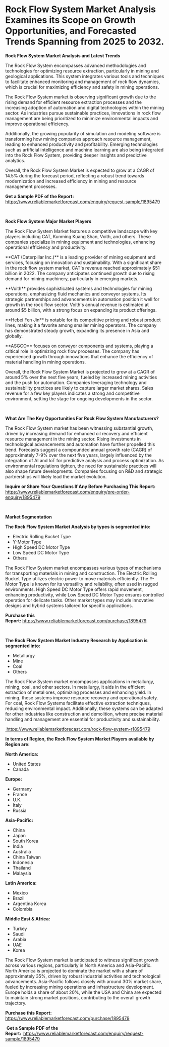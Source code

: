 <p><h1>Rock Flow System Market Analysis Examines its Scope on Growth Opportunities, and Forecasted Trends Spanning from 2025 to 2032.</h1></p><p><strong>Rock Flow System Market Analysis and Latest Trends</strong></p>
<p><p>The Rock Flow System encompasses advanced methodologies and technologies for optimizing resource extraction, particularly in mining and geological applications. This system integrates various tools and techniques to facilitate enhanced monitoring and management of rock flow dynamics, which is crucial for maximizing efficiency and safety in mining operations. </p><p>The Rock Flow System market is observing significant growth due to the rising demand for efficient resource extraction processes and the increasing adoption of automation and digital technologies within the mining sector. As industries pursue sustainable practices, innovations in rock flow management are being prioritized to minimize environmental impacts and improve operational efficiency. </p><p>Additionally, the growing popularity of simulation and modeling software is transforming how mining companies approach resource management, leading to enhanced productivity and profitability. Emerging technologies such as artificial intelligence and machine learning are also being integrated into the Rock Flow System, providing deeper insights and predictive analytics. </p><p>Overall, the Rock Flow System Market is expected to grow at a CAGR of 14.5% during the forecast period, reflecting a robust trend towards modernization and increased efficiency in mining and resource management processes.</p></p>
<p><strong>Get a Sample PDF of the Report:&nbsp;</strong> <a href="https://www.reliablemarketforecast.com/enquiry/request-sample/1895479?utm_campaign=1875&utm_medium=2&utm_source=Github&utm_content=ia&utm_term=12042025&utm_id=rock-flow-system">https://www.reliablemarketforecast.com/enquiry/request-sample/1895479</a></p>
<p>&nbsp;</p>
<p><strong>Rock Flow System Major Market Players</strong></p>
<p><p>The Rock Flow System Market features a competitive landscape with key players including CAT, Kunming Kuang Shan, Voith, and others. These companies specialize in mining equipment and technologies, enhancing operational efficiency and productivity.</p><p>**CAT (Caterpillar Inc.)** is a leading provider of mining equipment and services, focusing on innovation and sustainability. With a significant share in the rock flow system market, CAT's revenue reached approximately $51 billion in 2022. The company anticipates continued growth due to rising demand for mining machinery, particularly in emerging markets.</p><p>**Voith** provides sophisticated systems and technologies for mining operations, emphasizing fluid mechanics and conveyor systems. Its strategic partnerships and advancements in automation position it well for growth in the rock flow sector. Voith's annual revenue is estimated at around $5 billion, with a strong focus on expanding its product offerings.</p><p>**Hebei Fen Jin** is notable for its competitive pricing and robust product lines, making it a favorite among smaller mining operators. The company has demonstrated steady growth, expanding its presence in Asia and globally.</p><p>**ASGCO** focuses on conveyor components and systems, playing a critical role in optimizing rock flow processes. The company has experienced growth through innovations that enhance the efficiency of material handling in mining operations.</p><p>Overall, the Rock Flow System Market is projected to grow at a CAGR of around 5% over the next five years, fueled by increased mining activities and the push for automation. Companies leveraging technology and sustainability practices are likely to capture larger market shares. Sales revenue for a few key players indicates a strong and competitive environment, setting the stage for ongoing developments in the sector.</p></p>
<p>&nbsp;</p>
<p><strong>What Are The Key Opportunities For Rock Flow System Manufacturers?</strong></p>
<p><p>The Rock Flow System market has been witnessing substantial growth, driven by increasing demand for enhanced oil recovery and efficient resource management in the mining sector. Rising investments in technological advancements and automation have further propelled this trend. Forecasts suggest a compounded annual growth rate (CAGR) of approximately 7-9% over the next five years, largely influenced by the integration of AI and IoT for predictive analysis and process optimization. As environmental regulations tighten, the need for sustainable practices will also shape future developments. Companies focusing on R&D and strategic partnerships will likely lead the market evolution.</p></p>
<p><strong>Inquire or Share Your Questions If Any Before Purchasing This Report:</strong> <a href="https://www.reliablemarketforecast.com/enquiry/pre-order-enquiry/1895479?utm_campaign=1875&utm_medium=2&utm_source=Github&utm_content=ia&utm_term=12042025&utm_id=rock-flow-system">https://www.reliablemarketforecast.com/enquiry/pre-order-enquiry/1895479</a></p>
<p>&nbsp;</p>
<p><strong>Market Segmentation</strong></p>
<p><strong>The Rock Flow System Market Analysis by types is segmented into:</strong></p>
<p><ul><li>Electric Rolling Bucket Type</li><li>Y-Motor Type</li><li>High Speed DC Motor Type</li><li>Low Speed DC Motor Type</li><li>Others</li></ul></p>
<p><p>The Rock Flow System market encompasses various types of mechanisms for transporting materials in mining and construction. The Electric Rolling Bucket Type utilizes electric power to move materials efficiently. The Y-Motor Type is known for its versatility and reliability, often used in rugged environments. High Speed DC Motor Type offers rapid movement, enhancing productivity, while Low Speed DC Motor Type ensures controlled operation for delicate tasks. Other market types may include innovative designs and hybrid systems tailored for specific applications.</p></p>
<p><strong>Purchase this Report:&nbsp;</strong><a href="https://www.reliablemarketforecast.com/purchase/1895479?utm_campaign=1875&utm_medium=2&utm_source=Github&utm_content=ia&utm_term=12042025&utm_id=rock-flow-system">https://www.reliablemarketforecast.com/purchase/1895479</a></p>
<p>&nbsp;</p>
<p><strong>The Rock Flow System Market Industry Research by Application is segmented into:</strong></p>
<p><ul><li>Metallurgy</li><li>Mine</li><li>Coal</li><li>Others</li></ul></p>
<p><p>The Rock Flow System market encompasses applications in metallurgy, mining, coal, and other sectors. In metallurgy, it aids in the efficient extraction of metal ores, optimizing processes and enhancing yield. In mining, these systems improve resource recovery and operational safety. For coal, Rock Flow Systems facilitate effective extraction techniques, reducing environmental impact. Additionally, these systems can be adapted for other industries like construction and demolition, where precise material handling and management are essential for productivity and sustainability.</p></p>
<p><a href="https://www.reliablemarketforecast.com/rock-flow-system-r1895479?utm_campaign=1875&utm_medium=2&utm_source=Github&utm_content=ia&utm_term=12042025&utm_id=rock-flow-system">&nbsp;https://www.reliablemarketforecast.com/rock-flow-system-r1895479</a></p>
<p><strong>In terms of Region, the Rock Flow System Market Players available by Region are:</strong></p>
<p>
    <p> <strong> North America: </strong>
        <ul>
            <li>United States</li>
            <li>Canada</li>
        </ul>
        </p> 
    <p> <strong> Europe: </strong>
        <ul>
            <li>Germany</li>
            <li>France</li>
            <li>U.K.</li>
            <li>Italy</li>
            <li>Russia</li>
        </ul>
        </p> 
    <p> <strong> Asia-Pacific: </strong>
        <ul>
            <li>China</li>
            <li>Japan</li>
            <li>South Korea</li>
            <li>India</li>
            <li>Australia</li>
            <li>China Taiwan</li>
            <li>Indonesia</li>
            <li>Thailand</li>
            <li>Malaysia</li>
        </ul>
        </p> 
    <p> <strong> Latin America: </strong>
        <ul>
            <li>Mexico</li>
            <li>Brazil</li>
            <li>Argentina Korea</li>
            <li>Colombia</li>
        </ul>
        </p> 
    <p> <strong> Middle East & Africa: </strong>
        <ul>
            <li>Turkey</li>
            <li>Saudi</li>
            <li>Arabia</li>
            <li>UAE</li>
            <li>Korea</li>
        </ul>
    </p>
    </p>
<p><p>The Rock Flow System market is anticipated to witness significant growth across various regions, particularly in North America and Asia-Pacific. North America is projected to dominate the market with a share of approximately 35%, driven by robust industrial activities and technological advancements. Asia-Pacific follows closely with around 30% market share, fueled by increasing mining operations and infrastructure development. Europe holds a share of about 20%, while the USA and China are expected to maintain strong market positions, contributing to the overall growth trajectory.</p></p>
<p><strong>Purchase this Report: </strong><a href="https://www.reliablemarketforecast.com/purchase/1895479?utm_campaign=1875&utm_medium=2&utm_source=Github&utm_content=ia&utm_term=12042025&utm_id=rock-flow-system">https://www.reliablemarketforecast.com/purchase/1895479</a></p>
<p>&nbsp;<strong>Get a Sample PDF of the Report:&nbsp;&nbsp;</strong><a href="https://www.reliablemarketforecast.com/enquiry/request-sample/1895479?utm_campaign=1875&utm_medium=2&utm_source=Github&utm_content=ia&utm_term=12042025&utm_id=rock-flow-system">https://www.reliablemarketforecast.com/enquiry/request-sample/1895479</a></p>
<p><strong></strong></p>
<p><p></p><p></p><p></p></p>